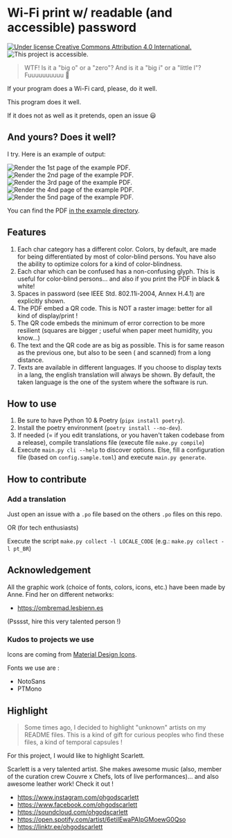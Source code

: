 # Wi-Fi print w/ readable (and accessible) password

[![Under license Creative Commons Attribution 4.0 International.](https://img.shields.io/badge/license-CC_BY_4.0-brightgreen)](./LICENSE)
![This project is accessible.](https://img.shields.io/badge/-accessible-brightgreen)

> WTF! Is it a "big o" or a "zero"? And is it a "big i" or a "little l"? Fuuuuuuuuuu 🤬

If your program does a Wi-Fi card, please, do it well.

This program does it well.

If it does not as well as it pretends, open an issue 😃

## And yours? Does it well?

I try. Here is an example of output:

![Render the 1st page of the example PDF.](example/example-0.png)
![Render the 2nd page of the example PDF.](example/example-1.png)
![Render the 3rd page of the example PDF.](example/example-2.png)
![Render the 4nd page of the example PDF.](example/example-3.png)
![Render the 5nd page of the example PDF.](example/example-4.png)

You can find the PDF [in the example directory](example/example.pdf).


## Features

1. Each char category has a different color. Colors, by default, are made for being differentiated by most of
   color-blind persons. You have also the ability to optimize colors for a kind of color-blindness.
2. Each char which can be confused has a non-confusing glyph. This is useful for color-blind persons... and also if you
   print the PDF in black & white!
3. Spaces in password (see IEEE Std. 802.11i-2004, Annex H.4.1) are explicitly shown.
4. The PDF embed a QR code. This is NOT a raster image: better for all kind of display/print !
5. The QR code embeds the minimum of error correction to be more resilient (squares are bigger ; useful when paper meet
   humidity, you know...)
6. The text and the QR code are as big as possible. This is for same reason as the previous one, but also to be seen (
   and scanned) from a long distance.
7. Texts are available in different languages. If you choose to display texts in a lang, the english translation will
   always be shown. By default, the taken language is the one of the system where the software is run.

## How to use

1. Be sure to have Python 10 & Poetry (`pipx install poetry`).
2. Install the poetry environment (`poetry install --no-dev`).
3. If needed (= if you edit translations, or you haven't taken codebase from a release), compile translations file
   (execute file `make.py compile`)
4. Execute `main.py cli --help` to discover options. Else, fill a configuration file (based on `config.sample.toml`) and
   execute `main.py generate`.

## How to contribute

### Add a translation

Just open an issue with a `.po` file based on the others `.po` files on this repo.

OR (for tech enthusiasts)

Execute the script `make.py collect -l LOCALE_CODE` (e.g.: `make.py collect -l pt_BR`)

## Acknowledgement

All the graphic work (choice of fonts, colors, icons, etc.) have been made by Anne. Find her on different networks:

- https://ombremad.lesbienn.es

(Psssst, hire this very talented person !)

### Kudos to projects we use

Icons are coming from [Material Design Icons](https://github.com/google/material-design-icons).

Fonts we use are :

* NotoSans
* PTMono

## Highlight

> Some times ago, I decided to highlight "unknown" artists on my README files. This is a kind of gift for curious
> peoples who find these files, a kind of temporal capsules !

For this project, I would like to highlight Scarlett.

Scarlett is a very talented artist. She makes awesome music (also, member of the curation crew Couvre x Chefs, lots of
live performances)... and also awesome leather work! Check it out !

- https://www.instagram.com/ohgodscarlett
- https://www.facebook.com/ohgodscarlett
- https://soundcloud.com/ohgodscarlett
- https://open.spotify.com/artist/6etiIEwaPAIpGMoewG0Qso
- https://linktr.ee/ohgodscarlett

